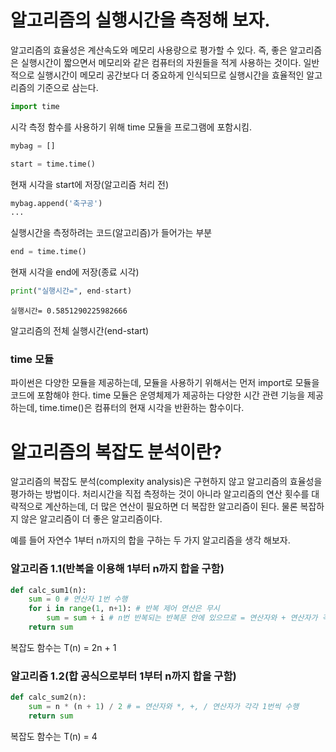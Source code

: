 # 알고리즘의 실행시간을 측정해 보자.
알고리즘의 효율성은 계산속도와 메모리 사용량으로 평가할 수 있다. 즉, 좋은 알고리즘은 실행시간이 짧으면서 메모리와 같은 컴퓨터의 자원들을 적게 사용하는 것이다. 일반적으로 실행시간이 메모리 공간보다 더 중요하게 인식되므로 실행시간을 효율적인 알고리즘의 기준으로 삼는다.


```python
import time
```

시각 측정 함수를 사용하기 위해 time 모듈을 프로그램에 포함시킴.


```python
mybag = []
```


```python
start = time.time()
```

현재 시각을 start에 저장(알고리즘 처리 전)


```python
mybag.append('축구공')  
...
```

실행시간을 측정하려는 코드(알고리즘)가 들어가는 부분


```python
end = time.time()
```

현재 시각을 end에 저장(종료 시각)


```python
print("실행시간=", end-start)
```

    실행시간= 0.5851290225982666
    

알고리즘의 전체 실행시간(end-start)

### time 모듈

파이썬은 다양한 모듈을 제공하는데, 모듈을 사용하기 위해서는 먼저 import로 모듈을 코드에 포함해야 한다. time 모듈은 운영체제가 제공하는 다양한 시간 관련 기능을 제공하는데, time.time()은 컴퓨터의 현재 시각을 반환하는 함수이다.

# 알고리즘의 복잡도 분석이란?
알고리즘의 복잡도 분석(complexity analysis)은 구현하지 않고 알고리즘의 효율성을 평가하는 방법이다. 처리시간을 직접 측정하는 것이 아니라 알고리즘의 연산 횟수를 대략적으로 계산하는데, 더 많은 연산이 필요하면 더 복잡한 알고리즘이 된다. 물론 복잡하지 않은 알고리즘이 더 좋은 알고리즘이다.  

예를 들어 자연수 1부터 n까지의 합을 구하는 두 가지 알고리즘을 생각 해보자.

### 알고리즘 1.1(반복을 이용해 1부터 n까지 합을 구함)


```python
def calc_sum1(n):
    sum = 0 # 연산자 1번 수행
    for i in range(1, n+1): # 반복 제어 연산은 무시
        sum = sum + i # n번 반복되는 반복문 안에 있으므로 = 연산자와 + 연산자가 각각 n번씩 수행
    return sum
```

복잡도 함수는 T(n) = 2n + 1

### 알고리즘 1.2(합 공식으로부터 1부터 n까지 합을 구함)


```python
def calc_sum2(n):
    sum = n * (n + 1) / 2 # = 연산자와 *, +, / 연산자가 각각 1번씩 수행
    return sum
```

복잡도 함수는 T(n) = 4
